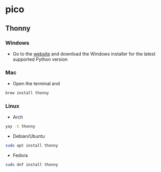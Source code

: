 # pico

## Thonny

### Windows

- Go to the [website](https://thonny.org/) and download the Windows installer for the latest supported Python version 

### Mac

- Open the terminal and

```sh
brew install thonny
```

### Linux

- Arch

```sh
yay -S thonny
```

- Debian/Ubuntu

```sh
sudo apt install thonny
```

- Fedora

```sh
sudo dnf install thonny
```
